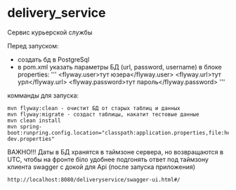 # delivery_service
Сервис курьерской службы

Перед запуском:

- создать бд в PostgreSql
- в pom.xml указать параметры БД (url, password, username) в блоке properties:
'''
<flyway.user>тут юзера</flyway.user>
<flyway.url>тут урл</flyway.url>
<flyway.password>тут пароль</flyway.password>
'''

комманды для запуска:
```
mvn flyway:clean - очистит БД от старых таблиц и данных
mvn flyway:migrate - создаст таблицы, накатит тестовые данные
mvn clean install
mvn spring-boot:runpring.config.location="classpath:application.properties,file:helm/conf/application-dev.properties"
```

ВАЖНО!!! Даты в БД хранятся в таймзоне сервера, но возвращаются в UTC, чтобы на фронте біло удобнее подгонять ответ под таймзону клиента
swagger c докой для Api (после запуска приложения)
```
http://localhost:8080/deliveryservice/swagger-ui.html#/
```
